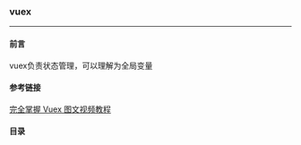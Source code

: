 ### vuex
-------------

#### 前言

vuex负责状态管理，可以理解为全局变量


#### 参考链接

[完全掌握 Vuex 图文视频教程](https://juejin.im/entry/59191b6b0ce4630069f6a3ad)

#### 目录
